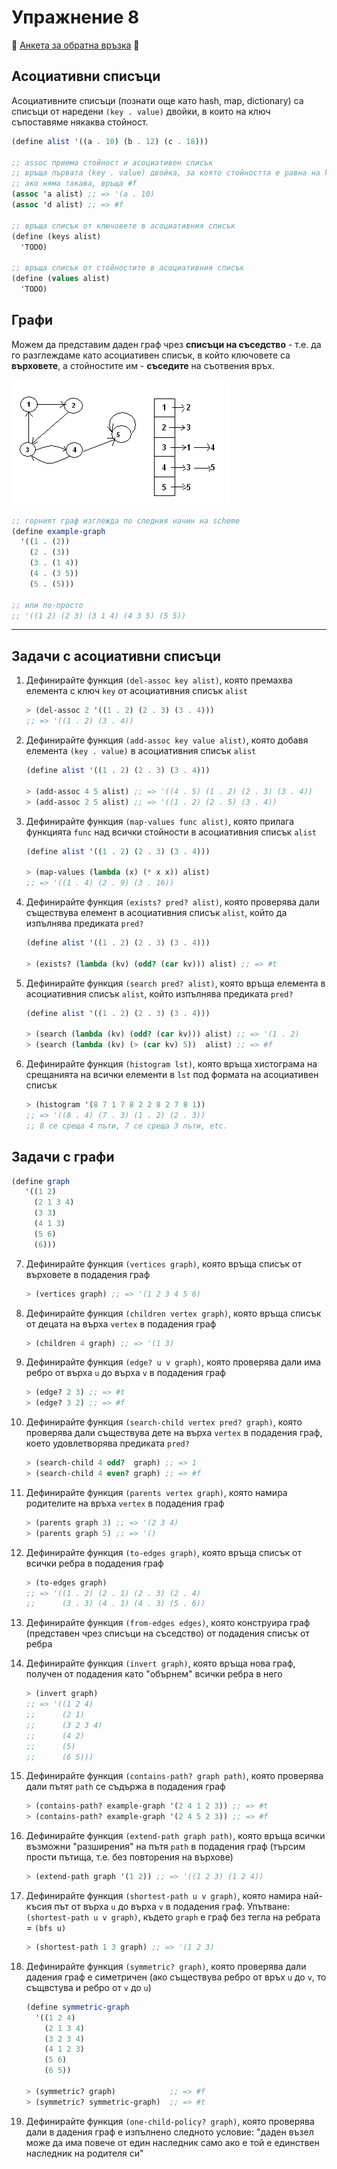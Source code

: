 # Упражнение 8

🌟 [Анкета за обратна връзка](https://forms.gle/oEZmEQsuSm2jvqTj9) 🌟 

## Асоциативни списъци

Асоциативните списъци (познати още като hash, map, dictionary) са списъци от наредени `(key . value)` двойки, в които на ключ съпоставяме някаква стойност.

```scheme
(define alist '((a . 10) (b . 12) (c . 18)))

;; аssoc приема стойност и асоциативен списък
;; връща първата (key . value) двойка, за която стойността е равна на key
;; ако няма такава, връща #f
(assoc 'a alist) ;; => '(a . 10)
(assoc 'd alist) ;; => #f

;; връща списък от ключовете в асоциативния списък
(define (keys alist)
  'TODO)

;; връща списък от стойностите в асоциативния списък
(define (values alist)
  'TODO)
```

## Графи

Можем да представим даден граф чрез **списъци на съседство** - т.е. да го разглеждаме като асоциативен списък, в който ключовете са **върховете**, а стойностите им - **съседите** на съотвения връх.

![Graph](./graph.gif)

```scheme
;; горният граф изглежда по следния начин на scheme
(define example-graph
  '((1 . (2))
    (2 . (3))
    (3 . (1 4))
    (4 . (3 5))
    (5 . (5)))

;; или по-просто
;; '((1 2) (2 3) (3 1 4) (4 3 5) (5 5))
```

---

## Задачи с асоциативни списъци

1. Дефинирайте функция `(del-assoc key alist)`, която премахва елемента с ключ `key` от асоциативния списък `alist`

    ```scheme
    > (del-assoc 2 '((1 . 2) (2 . 3) (3 . 4)))
    ;; => '((1 . 2) (3 . 4))
    ```

2. Дефинирайте функция `(add-assoc key value alist)`, която добавя елемента `(key . value)` в асоциативния списък `alist`

    ```scheme
    (define alist '((1 . 2) (2 . 3) (3 . 4)))

    > (add-assoc 4 5 alist) ;; => '((4 . 5) (1 . 2) (2 . 3) (3 . 4))
    > (add-assoc 2 5 alist) ;; => '((1 . 2) (2 . 5) (3 . 4))
    ```

3. Дефинирайте функция `(map-values func alist)`, която прилага функцията `func` над всички стойности в асоциативния списък `alist`

    ```scheme
    (define alist '((1 . 2) (2 . 3) (3 . 4)))

    > (map-values (lambda (x) (* x x)) alist)
    ;; => '((1 . 4) (2 . 9) (3 . 16))
    ```

4. Дефинирайте функция `(exists? pred? alist)`, която проверява дали съществува елемент в асоциативния списък `alist`, който да изпълнява предиката `pred?`

    ```scheme
    (define alist '((1 . 2) (2 . 3) (3 . 4)))

    > (exists? (lambda (kv) (odd? (car kv))) alist) ;; => #t
    ```

5. Дефинирайте функция `(search pred? alist)`, която връща елемента в асоциативния списък `alist`, който изпълнява предиката `pred?`

    ```scheme
    (define alist '((1 . 2) (2 . 3) (3 . 4)))

    > (search (lambda (kv) (odd? (car kv))) alist) ;; => '(1 . 2)
    > (search (lambda (kv) (> (car kv) 5))  alist) ;; => #f
    ```
  
6. Дефинирайте функция `(histogram lst)`, която връща хистограма на срещанията на всички елементи в `lst` под формата на асоциативен списък

    ```scheme
    > (histogram '(8 7 1 7 8 2 2 8 2 7 8 1))
    ;; => '((8 . 4) (7 . 3) (1 . 2) (2 . 3))
    ;; 8 се среща 4 пъти, 7 се среща 3 пъти, etc.
    ```

## Задачи с графи

```scheme
(define graph
   '((1 2)
     (2 1 3 4)
     (3 3)
     (4 1 3)
     (5 6)
     (6)))
```

7. Дефинирайте функция `(vertices graph)`, която връща списък от върховете в подадения граф

    ```scheme
    > (vertices graph) ;; => '(1 2 3 4 5 6)
    ```

8. Дефинирайте функция `(children vertex graph)`, която връща списък от децата на върха `vertex` в подадения граф

    ```scheme
    > (children 4 graph) ;; => '(1 3)
    ```

9. Дефинирайте функция `(edge? u v graph)`, която проверява дали има ребро от върха `u` до върха `v` в подадения граф

    ```scheme
    > (edge? 2 3) ;; => #t
    > (edge? 3 2) ;; => #f
    ```

10. Дефинирайте функция `(search-child vertex pred? graph)`, която проверява дали съществува дете на върха `vertex` в подадения граф, което удовлетворява предиката `pred?`

    ```scheme
    > (search-child 4 odd?  graph) ;; => 1
    > (search-child 4 even? graph) ;; => #f
    ```

11. Дефинирайте функция `(parents vertex graph)`, която намира родителите на връхa `vertex` в подадения граф

    ```scheme
    > (parents graph 3) ;; => '(2 3 4)
    > (parents graph 5) ;; => '()
    ```

12. Дефинирайте функция `(to-edges graph)`, която връща списък от всички ребра в подадения граф

    ```scheme
    > (to-edges graph)
    ;; => '((1 . 2) (2 . 1) (2 . 3) (2 . 4)
    ;;      (3 . 3) (4 . 1) (4 . 3) (5 . 6))
    ```

13. Дефинирайте функция `(from-edges edges)`, която конструира граф (представен чрез списъци на съседство) от подадения списък от ребра

14. Дефинирайте функция `(invert graph)`, която връща нова граф, получен от подадения като "обърнем" всички ребра в него

    ```scheme
    > (invert graph)
    ;; => '((1 2 4)
    ;;      (2 1)
    ;;      (3 2 3 4)
    ;;      (4 2)
    ;;      (5)
    ;;      (6 5)))
    ```

15. Дефинирайте функция `(contains-path? graph path)`, която проверява дали пътят `path` се съдържа в подадения граф

    ```scheme
    > (contains-path? example-graph '(2 4 1 2 3)) ;; => #t
    > (contains-path? example-graph '(2 4 5 2 3)) ;; => #f
    ```

16. Дефинирайте функция `(extend-path graph path)`, която връща всички възможни "разширения" на пътя `path` в подадения граф (търсим прости пътища, т.е. без повторения на върхове)

    ```scheme
    > (extend-path graph '(1 2)) ;; => '((1 2 3) (1 2 4))
    ```

17. Дефинирайте функция `(shortest-path u v graph)`, която намира най-късия път от върха `u` до върха `v` в подадения граф.
Упътване: `(shortest-path u v graph)`, където `graph` е граф без тегла на ребрата = `(bfs u)`

    ```scheme
    > (shortest-path 1 3 graph) ;; => '(1 2 3)
    ```

18. Дефинирайте функция `(symmetric? graph)`, която проверява дали дадения граф е симетричен (ако съществува ребро от връх `u` до `v`, то същвстува и ребро от `v` до `u`) 

    ```scheme
    (define symmetric-graph
      '((1 2 4)
        (2 1 3 4)
        (3 2 3 4)
        (4 1 2 3)
        (5 6)
        (6 5))

    > (symmetric? graph)            ;; => #f
    > (symmetric? symmetric-graph)  ;; => #t
    ```

19. Дефинирайте функция `(one-child-policy? graph)`, която проверява дали в дадения граф е изпълнено следното условие: "даден възел може да има повече от един наследник само ако е той е единствен наследник на родителя си"